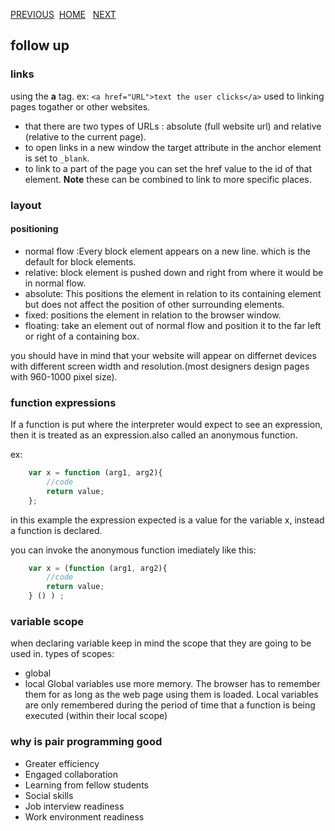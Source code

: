 [PREVIOUS](https://dinaalsaid.github.io/reading-notes/class-03) &nbsp;[HOME](https://dinaalsaid.github.io/reading-notes/)  &nbsp; [NEXT](https://dinaalsaid.github.io/reading-notes/class-05) 

## follow up

### links

using the **a** tag. ex: `<a href="URL">text the user clicks</a>`
used to linking pages togather or other websites.
* that there are two types of URLs : absolute (full website url) and relative (relative to the current page).
* to open links in a new window the target attribute in the anchor element is set to `_blank`.
* to link to a part of the page you can set the href value to the id of that element.
**Note** these can be combined to link to more specific places.

### layout 

#### positioning
* normal flow :Every block element appears on a new line. which is the default for block elements.
* relative: block element is pushed down and right from where it would be in normal flow.
* absolute: This positions the element in relation to its containing element but does not affect the position of other surrounding elements.
* fixed: positions the element in relation to the browser window.
* floating: take an element out of normal flow and position it to the far left or right of a containing box.

you should have in mind that your website will appear on differnet devices with different screen width and resolution.(most designers design pages with 960-1000 pixel size).

### function expressions
If a function is put where the interpreter would expect to see an expression, then it is treated as an expression.also called an anonymous function.

ex:
```JavaScript
    var x = function (arg1, arg2){
        //code
        return value;
    };
```
in this example the expression expected is a value for the variable x,  instead a function is declared.

you can invoke the anonymous function imediately like this:
```JavaScript
    var x = (function (arg1, arg2){
        //code
        return value;
    } () ) ;
```

### variable scope
when declaring variable keep in mind the scope that they are going to be used in. 
types of scopes:
* global
* local
Global variables use more memory. The browser has to remember them for as long as the web page using them is loaded. Local variables are only remembered during the period of time that a function is being executed (within their local scope)


### why is pair programming good
* Greater efficiency
* Engaged collaboration
* Learning from fellow students
* Social skills
* Job interview readiness
* Work environment readiness
